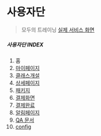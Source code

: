 # 사용자단 

> 모두의 트레이닝 [실제 서비스 화면](www.modooclass.net)
>



##### 사용자단 INDEX

1. 홈
2. [마이페이지](search/)
3. [클래스개설](login)
4. [상세페이지](detail)
5. [패키지](package)
6. [결제화면](pay)
7. [결제완료](confirm/)
8. [알림페이지](alram/)
9. [QA 문서](upgrade/)
10. [config](config)


